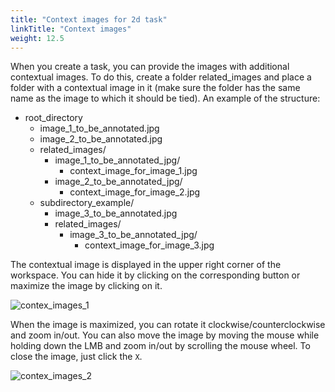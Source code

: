 ```yaml
---
title: "Context images for 2d task"
linkTitle: "Context images"
weight: 12.5
---
```


When you create a task, you can provide the images with additional contextual images. 
To do this, create a folder related_images and place a folder with a contextual image in it (make sure the folder has the same name as the image to which it should be tied). 
An example of the structure:

- root_directory
  - image_1_to_be_annotated.jpg
  - image_2_to_be_annotated.jpg
  - related_images/
    - image_1_to_be_annotated_jpg/
      - context_image_for_image_1.jpg
    - image_2_to_be_annotated_jpg/
      - context_image_for_image_2.jpg
  - subdirectory_example/
    - image_3_to_be_annotated.jpg
    - related_images/
      - image_3_to_be_annotated_jpg/
        - context_image_for_image_3.jpg
			
The contextual image is displayed in the upper right corner of the workspace. You can hide it by clicking on the corresponding button or maximize the image by clicking on it.

![contex_images_1](https://user-images.githubusercontent.com/54434686/119321037-e21a2000-bc84-11eb-8352-ca5ad349780a.jpg)

When the image is maximized, you can rotate it clockwise/counterclockwise and zoom in/out. 
You can also move the image by moving the mouse while holding down the LMB and zoom in/out by scrolling the mouse wheel. 
To close the image, just click the `X`.

![contex_images_2](https://user-images.githubusercontent.com/54434686/119327072-4344f200-bc8b-11eb-80ba-86ec4f9e436e.jpg)

